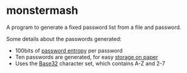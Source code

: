 # monstermash
A program to generate a fixed password list from a file and password.

Some details about the passwords generated:
- 100bits of [password entropy](https://en.wikipedia.org/wiki/Password_strength) per password
- Ten passwords are generated, for easy [storage on paper](https://www.schneier.com/news/archives/2010/11/bruce_schneier_write.html)
- Uses the [Base32](https://en.wikipedia.org/wiki/Base32) character set, which contains A-Z and 2-7
